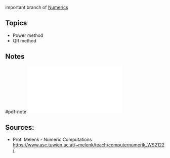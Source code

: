 important branch of [Numerics](Numerics.md)


## Topics
- Power method
- QR method


## Notes
#pdf-note 
![numerics-25-29-eigen.pdf](numerics-25-29-eigen.pdf)


## Sources:
- Prof. Melenk - Numeric Computations https://www.asc.tuwien.ac.at/~melenk/teach/computernumerik_WS2122/